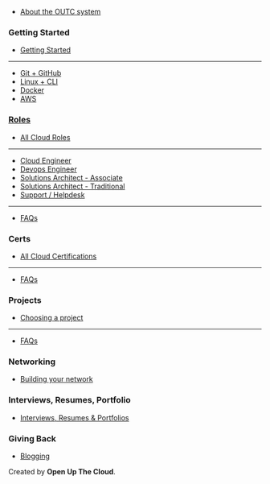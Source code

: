 
* [ About the OUTC system ](README.md)

### Getting Started

- [Getting Started](getting-started/index.md)

---

- [Git + GitHub](getting-started/git-github.md)
- [Linux + CLI](getting-started/linux-cli.md)
- [Docker](getting-started/docker.md)
- [AWS](getting-started/aws.md)

### [Roles](roles/index.md)

- [All Cloud Roles](roles/index.md)

---

- [Cloud Engineer](./roles/cloud-engineer.md)                                                  
- [Devops Engineer](./roles/devops-engineer.md)                                                
- [Solutions Architect - Associate](./roles/solutions-architect-associate.md)           
- [Solutions Architect - Traditional](./roles/solutions-architect-traditional.md)           
- [Support / Helpdesk](./roles/support-helpdesk.md)                                            

---

- [FAQs](roles/faqs.md)

<!-- ### Skills

- [Choosing Skills](skills/index.md) -->

### Certs

- [All Cloud Certifications](certs/index.md)

---

- [FAQs](certs/faqs.md)

### Projects

- [Choosing a project](projects/index.md)

---

- [FAQs](projects/faqs.md)

<!-- TODO: Update these pages to bring them back -->

<!-- 
- [Cloud Dev Environment](projects/cloud-dev-environment.md)
- [Cloud Resume Challenge](projects/cloud-resume-challenge.md)
- [Adrian Cantrill Labs](projects/adrian-cantrill-labs.md) 
-->

### Networking

- [Building your network](networking/index.md)

### Interviews, Resumes, Portfolio

- [Interviews, Resumes & Portfolios](interviews-resumes-portfolio/index.md)

<!-- ### Getting Promoted

- [Getting Promoted](getting-promoted/index.md) -->

### Giving Back

<!-- - [Giving Back](giving-back/index.md) -->
- [Blogging](giving-back/blogging.md)

Created by **Open Up The Cloud**. 